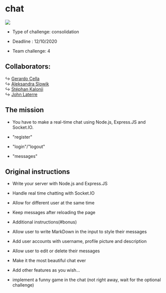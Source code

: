 # chat

<img src="https://raw.githubusercontent.com/yoavain/create-windowless-app/master/resources/docs/logo.gif">

- Type of challenge: consolidation

- Deadline : 12/10/2020

- Team challenge: 4

## Collaborators:

↪ [Gerardo Cella](https://github.com/GerardoCella7)  
↪ [Aleksandra Slowik](https://github.com/88aleksandra88)  
↪ [Stéphan Kalonji](https://github.com/kalonjis)  
↪ [John Laterre](https://github.com/epictete)

## The mission

- You have to make a real-time chat using Node.js, Express.JS and Socket.IO.

- "register"
- "login"/"logout"
- "messages"

## Original instructions

- Write your server with Node.js and Express.JS
- Handle real time chatting with Socket.IO
- Allow for different user at the same time
- Keep messages after reloading the page
- Additional instructions(#bonus)
- Allow user to write MarkDown in the input to style their messages

- Add user accounts with username, profile picture and description

- Allow user to edit or delete their messages

- Make it the most beautiful chat ever

- Add other features as you wish...

- implement a funny game in the chat (not right away, wait for the optional challenge)
